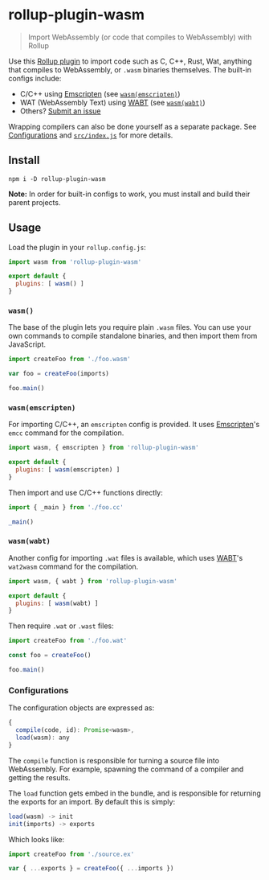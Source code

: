 
# rollup-plugin-wasm

> Import WebAssembly (or code that compiles to WebAssembly) with Rollup

Use this [Rollup plugin](https://rollupjs.org) to import code such as C, C++, Rust, Wat, anything that compiles to WebAssembly, or `.wasm` binaries themselves.  The built-in configs include:

 - C/C++ using  [Emscripten](https://github.com/kripken/emscripten) (see [`wasm(emscripten)`](#wasmemscripten))
 - WAT (WebAssembly Text) using [WABT](https://github.com/webassembly/wabt) (see [`wasm(wabt)`](#wasmwabt))
 - Others? [Submit an issue](https://github.com/jamen/rollup-plugin-wasm/issues/new)

Wrapping compilers can also be done yourself as a separate package. See [Configurations](#configurations) and [`src/index.js`](https://github.com/jamen/rollup-plugin-wasm/blob/master/src/index.js) for more details.

## Install

```
npm i -D rollup-plugin-wasm
```

**Note:** In order for built-in configs to work, you must install and build their parent projects.

## Usage

Load the plugin in your `rollup.config.js`:

```js
import wasm from 'rollup-plugin-wasm'

export default {
  plugins: [ wasm() ]
}
```

### `wasm()`

The base of the plugin lets you require plain `.wasm` files.  You can use your own commands to compile standalone binaries, and then import them from JavaScript.

```js
import createFoo from './foo.wasm'

var foo = createFoo(imports)

foo.main()
```

### `wasm(emscripten)`

For importing C/C++, an `emscripten` config is provided. It uses [Emscripten](https://github.com/kripken/emscripten)'s `emcc` command for the compilation.

```js
import wasm, { emscripten } from 'rollup-plugin-wasm'

export default {
  plugins: [ wasm(emscripten) ]
}
```

Then import and use C/C++ functions directly:

```js
import { _main } from './foo.cc'

_main()
```

### `wasm(wabt)`

Another config for importing `.wat` files is available, which uses [WABT](https://github.com/WebAssembly/WABT)'s `wat2wasm` command for the compilation.

```js
import wasm, { wabt } from 'rollup-plugin-wasm'

export default {
  plugins: [ wasm(wabt) ]
}
```

Then require `.wat` or `.wast` files:

```js
import createFoo from './foo.wat'

const foo = createFoo()

foo.main()
```

### Configurations

The configuration objects are expressed as:

```js
{
  compile(code, id): Promise<wasm>,
  load(wasm): any
}
```

The `compile` function is responsible for turning a source file into WebAssembly.  For example, spawning the command of a compiler and getting the results.

The `load` function gets embed in the bundle, and is responsible for returning the exports for an import.  By default this is simply:

```js
load(wasm) -> init
init(imports) -> exports
```

Which looks like:

```js
import createFoo from './source.ex'

var { ...exports } = createFoo({ ...imports })
```

